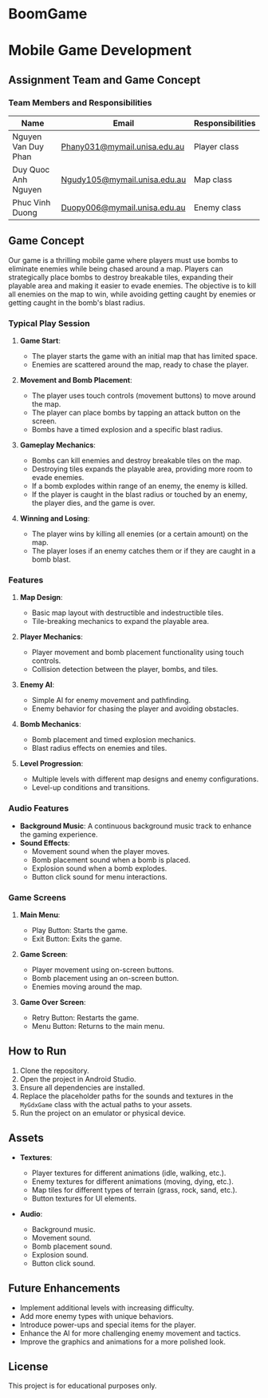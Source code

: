 # BoomGame
# Mobile Game Development

## Assignment Team and Game Concept

### Team Members and Responsibilities

| Name               | Email                        | Responsibilities     |
| ------------------ | ---------------------------- | -------------------- |
| Nguyen Van Duy Phan| Phany031@mymail.unisa.edu.au | Player class         |
| Duy Quoc Anh Nguyen| Ngudy105@mymail.unisa.edu.au | Map class            |
| Phuc Vinh Duong    | Duopy006@mymail.unisa.edu.au | Enemy class          |

## Game Concept

Our game is a thrilling mobile game where players must use bombs to eliminate enemies while being chased around a map. Players can strategically place bombs to destroy breakable tiles, expanding their playable area and making it easier to evade enemies. The objective is to kill all enemies on the map to win, while avoiding getting caught by enemies or getting caught in the bomb's blast radius.

### Typical Play Session

1. **Game Start**:
    - The player starts the game with an initial map that has limited space.
    - Enemies are scattered around the map, ready to chase the player.

2. **Movement and Bomb Placement**:
    - The player uses touch controls (movement buttons) to move around the map.
    - The player can place bombs by tapping an attack button on the screen.
    - Bombs have a timed explosion and a specific blast radius.

3. **Gameplay Mechanics**:
    - Bombs can kill enemies and destroy breakable tiles on the map.
    - Destroying tiles expands the playable area, providing more room to evade enemies.
    - If a bomb explodes within range of an enemy, the enemy is killed.
    - If the player is caught in the blast radius or touched by an enemy, the player dies, and the game is over.

4. **Winning and Losing**:
    - The player wins by killing all enemies (or a certain amount) on the map.
    - The player loses if an enemy catches them or if they are caught in a bomb blast.

### Features

1. **Map Design**:
    - Basic map layout with destructible and indestructible tiles.
    - Tile-breaking mechanics to expand the playable area.

2. **Player Mechanics**:
    - Player movement and bomb placement functionality using touch controls.
    - Collision detection between the player, bombs, and tiles.

3. **Enemy AI**:
    - Simple AI for enemy movement and pathfinding.
    - Enemy behavior for chasing the player and avoiding obstacles.

4. **Bomb Mechanics**:
    - Bomb placement and timed explosion mechanics.
    - Blast radius effects on enemies and tiles.

5. **Level Progression**:
    - Multiple levels with different map designs and enemy configurations.
    - Level-up conditions and transitions.

### Audio Features

- **Background Music**: A continuous background music track to enhance the gaming experience.
- **Sound Effects**:
    - Movement sound when the player moves.
    - Bomb placement sound when a bomb is placed.
    - Explosion sound when a bomb explodes.
    - Button click sound for menu interactions.

### Game Screens

1. **Main Menu**:
    - Play Button: Starts the game.
    - Exit Button: Exits the game.

2. **Game Screen**:
    - Player movement using on-screen buttons.
    - Bomb placement using an on-screen button.
    - Enemies moving around the map.

3. **Game Over Screen**:
    - Retry Button: Restarts the game.
    - Menu Button: Returns to the main menu.

## How to Run

1. Clone the repository.
2. Open the project in Android Studio.
3. Ensure all dependencies are installed.
4. Replace the placeholder paths for the sounds and textures in the `MyGdxGame` class with the actual paths to your assets.
5. Run the project on an emulator or physical device.

## Assets

- **Textures**:
    - Player textures for different animations (idle, walking, etc.).
    - Enemy textures for different animations (moving, dying, etc.).
    - Map tiles for different types of terrain (grass, rock, sand, etc.).
    - Button textures for UI elements.

- **Audio**:
    - Background music.
    - Movement sound.
    - Bomb placement sound.
    - Explosion sound.
    - Button click sound.

## Future Enhancements

- Implement additional levels with increasing difficulty.
- Add more enemy types with unique behaviors.
- Introduce power-ups and special items for the player.
- Enhance the AI for more challenging enemy movement and tactics.
- Improve the graphics and animations for a more polished look.

## License

This project is for educational purposes only.
